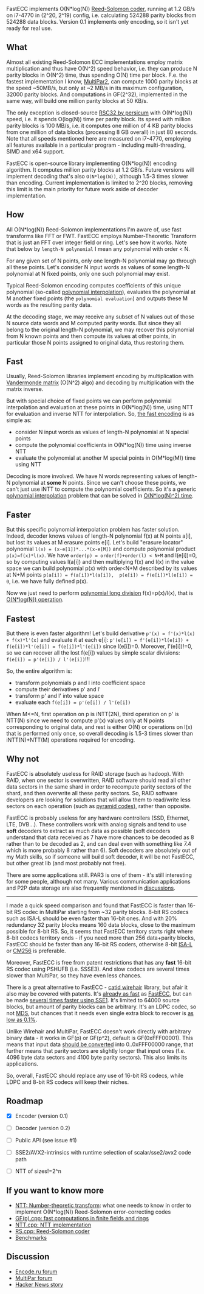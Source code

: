 FastECC implements O(N*log(N)) [Reed-Solomon coder], running at 1.2 GB/s on i7-4770 in (2^20, 2^19) config,
i.e. calculating 524288 parity blocks from 524288 data blocks.
Version 0.1 implements only encoding, so it isn't yet ready for real use.


<a name="what"/>

## What

Almost all existing Reed-Solomon ECC implementations employ matrix multiplication and thus have O(N^2) speed behavior,
i.e. they can produce N parity blocks in O(N^2) time, thus spending O(N) time per block.
F.e. the fastest implementation I know, [MultiPar2], can compute 1000 parity blocks at the speed ~50MB/s,
but only at ~2 MB/s in its maximum configuration, 32000 parity blocks.
And computations in GF(2^32), implemented in the same way, will build one million parity blocks at 50 KB/s.

The only exception is closed-source [RSC32 by persicum] with O(N*log(N)) speed, i.e. it spends O(log(N)) time per parity block.
Its speed with million parity blocks is 100 MB/s, i.e. it computes one million of 4 KB parity blocks
from one million of data blocks (processing 8 GB overall) in just 80 seconds.
Note that all speeds mentioned here are measured on i7-4770, employing all features available in a particular program -
including multi-threading, SIMD and x64 support.

FastECC is open-source library implementing O(N*log(N)) encoding algorithm.
It computes million parity blocks at 1.2 GB/s.
Future versions will implement decoding that's also `O(N*log(N))`, although 1.5-3 times slower than encoding.
Current implementation is limited to 2^20 blocks, removing this limit is the main priority for future work
aside of decoder implementation.


<a name="how"/>

## How

All O(N*log(N)) Reed-Solomon implementations I'm aware of, use fast transforms like FFT or FWT.
FastECC employs Number-Theoretic Transform that is just an FFT over integer field or ring.
Let's see how it works. Note that below by `length-N polynomial` I mean any polynomial with order < N.

For any given set of N points, only one length-N polynomial may go through all these points.
Let's consider N input words as values of some length-N polynomial at N fixed points,
only one such polynomial may exist.

Typical Reed-Solomon encoding computes coefficients of this unique polynomial (so-called [polynomial interpolation]),
evaluates the polynomial at M another fixed points (the `polynomial evaluation`)
and outputs these M words as the resulting parity data.

At the decoding stage, we may receive any subset of N values out of those N source data words and M computed parity words.
But since they all belong to the original length-N polynomial, we may recover this polynomial from N known points
and then compute its values at other points, in particular those N points assigned to original data, thus restoring them.


<a name="fast"/>

## Fast

Usually, Reed-Solomon libraries implement encoding by multiplication with [Vandermonde matrix] (O(N^2) algo)
and decoding by multiplication with the matrix inverse.

But with special choice of fixed points we can perform polynomial interpolation and evaluation at these points
in O(N*log(N)) time, using NTT for evaluation and inverse NTT for interpolation. So, [the fast encoding] is as simple as:
- consider N input words as values of length-N polynomial at N special points
- compute the polynomial coefficients in O(N*log(N)) time using inverse NTT
- evaluate the polynomial at another M special points in O(M*log(M)) time using NTT

Decoding is more involved. We have N words representing values of length-N polynomial at **some** N points.
Since we can't choose these points, we can't just use iNTT to compute the polynomial coefficients.
So it's a generic [polynomial interpolation] problem that can be solved in [O(N*log(N)^2) time][fast polynomial interpolation].


<a name="faster"/>

## Faster

But this specific polynomial interpolation problem has faster solution.
Indeed, decoder knows values of length-N polynomial f(x) at N points a[i], but lost its values at M erasure points e[i].
Let's build "erasure locator" polynomial `l(x) = (x-e[1])*...*(x-e[M])` and compute polynomial product `p(x)=f(x)*l(x)`.
We have `order(p) = order(f)+order(l) < N+M` and l(e[i])=0, so by computing values l(a[i]) and then multiplying f(x) and l(x) in the value space
we can build polynomial p(x) with order<N+M described by its values at N+M points `p(a[i]) = f(a[i])*l(a[i]),  p(e[i]) = f(e[i])*l(e[i]) = 0`,
i.e. we have fully defined p(x).

Now we just need to perform [polynomial long division] f(x)=p(x)/l(x), that is [O(N*log(N)) operation][fast polynomial division].


<a name="fastest"/>

## Fastest

But there is even faster algorithm! Let's build derivative `p'(x) = f'(x)*l(x) + f(x)*l'(x)`
and evaluate it at each e[i]: `p'(e[i]) = f'(e[i])*l(e[i]) + f(e[i])*l'(e[i]) = f(e[i])*l'(e[i])` since l(e[i])=0.
Moreover, l'(e[i])!=0, so we can recover all the lost f(e[i]) values by simple scalar divisions: `f(e[i]) = p'(e[i]) / l'(e[i])`!!!

So, the entire algorithm is:
- transform polynomials p and l into coefficient space
- compute their derivatives p' and l'
- transform p' and l' into value space
- evaluate each `f(e[i]) = p'(e[i]) / l'(e[i])`

When M<=N, first operation on p is iNTT(2N),
third operation on p' is NTT(N) since we need to compute p'(x) values only at N points corresponding to original data,
and rest is either O(N) or operations on l(x) that is performed only once,
so overall decoding is 1.5-3 times slower than iNTT(N)+NTT(M) operations required for encoding.


<a name="why-not"/>

## Why not

FastECC is absolutely useless for RAID storage (such as hadoop). With RAID, when one sector is overwritten,
RAID software should read all other data sectors in the same shard in order to recompute parity sectors of the shard,
and then overwrite all these parity sectors. So, RAID software developers are looking for solutions that will allow them
to read/write less sectors on each operation (such as [pyramid codes](https://www.microsoft.com/en-us/research/wp-content/uploads/2016/11/Pyramid-Codes.pdf)),
rather than opposite.

FastECC is probably useless for any hardware controllers (SSD, Ethernet, LTE, DVB...).
These controllers work with analog signals and tend to use **soft** decoders to extract as much data as possible
(soft decoders understand that data received as 7 have more chances to be decoded as 8 rather than to be decoded as 2,
and can deal even with something like 7.4 which is more probably 8 rather than 6). Soft decoders are absolutely out of my Math skills,
so if someone will build soft decoder, it will be not FastECC, but other great lib (and most probably not free).

There are some applications still. PAR3 is one of them - it's still interesting for some people, although not many.
Various communication applications and P2P data storage are also frequently mentioned in [discussions](#discussion).

---

I made a quick speed comparison and found that FastECC is faster than 16-bit RS codec in MultiPar starting from ~32 parity blocks.
8-bit RS codecs such as ISA-L should be even faster than 16-bit ones. And with 20% redundancy 32 parity blocks means 160 data blocks,
close to the maximum possible for 8-bit RS. So, it seems that FastECC territory starts right where 8-bit codecs territory ends -
if you need more than 256 data+parity blocks, FastECC should be faster than any 16-bit RS coders, otherwise 8-bit [ISA-L] or [CM256] is preferable.

Moreover, FastECC is free from patent restrictions that has any **fast** 16-bit RS codec using PSHUFB (i.e. SSSE3).
And slow codecs are several times slower than MultiPar, so they have even less chances.

There is a great alternative to FastECC - [catid wirehair](https://github.com/catid/wirehair) library, but afair it also may be covered with patents.
It's [already as fast](https://github.com/catid/wirehair#benchmarks) as [FastECC](Benchmarks.md#reed-solomon-encoding),
but can be made [several times faster using SSE1](https://github.com/catid/wirehair/issues/2).
It's limited to 64000 source blocks, but amount of parity blocks can be arbitrary.
It's an LDPC codec, so not [MDS](https://en.wikipedia.org/wiki/Singleton_bound#MDS_codes),
but chances that it needs even single extra block to recover is [as low as 0.1%](https://github.com/catid/wirehair#discussion-overhead-reductions-with-gf216).

Unlike Wirehair and MultiPar, FastECC doesn't work directly with arbitrary binary data - it works in GF(p) or GF(p^2), default is GF(0xFFF00001).
This means that input data [should be converted](GF.md#efficient-data-packing) into 0..0xFFF00000 range,
that further means that parity sectors are slightly longer that input ones (f.e. 4096 byte data sectors and 4100 byte parity sectors).
This also limits its applications.

So, overall, FastECC should replace any use of 16-bit RS codecs, while LDPC and 8-bit RS codecs will keep their niches.


<a name="roadmap"/>

## Roadmap

- [x] Encoder (version 0.1)
- [ ] Decoder (version 0.2)
- [ ] Public API (see issue #1)
- [ ] SSE2/AVX2-intrinsics with runtime selection of scalar/sse2/avx2 code path
- [ ] NTT of sizes!=2^n


<a name="more"/>

## If you want to know more

- [NTT: Number-theoretic transform](Overview.md): what one needs to know in order to implement O(N*log(N)) Reed-Solomon error-correcting codes
- [GF(p).cpp: fast computations in finite fields and rings](GF.md)
- [NTT.cpp: NTT implementation](NTT.md)
- [RS.cpp: Reed-Solomon coder](RS.md)
- [Benchmarks](Benchmarks.md)


<a name="discussion"/>

## Discussion

- [Encode.ru forum](https://encode.ru/threads/2750-FastECC-fastest-Reed-Solomon-codec-ever?p=52622)
- [MultiPar forum](https://www.livebusinesschat.com/smf/index.php?topic=6154.0)
- [Hacker News story](https://news.ycombinator.com/item?id=14290617)


[Reed-Solomon coder]: https://en.wikipedia.org/wiki/Reed%E2%80%93Solomon_error_correction
[MultiPar2]: https://www.livebusinesschat.com/smf/index.php?board=396.0
[RSC32 by persicum]: https://www.livebusinesschat.com/smf/index.php?board=399.0
[Vandermonde matrix]: https://en.wikipedia.org/wiki/Vandermonde_matrix
[the fast encoding]: https://github.com/Bulat-Ziganshin/FastECC/blob/bed3a3f4c228ee7ab61cee1b7c28b6d4d76df02d/RS.cpp#L37
[polynomial long division]: https://en.wikipedia.org/wiki/Polynomial_long_division
[fast polynomial division]: https://www.google.com/search?q=fast+polynomial+division "fast polynomial division"
[polynomial interpolation]: https://en.wikipedia.org/wiki/Polynomial_interpolation
[fast polynomial interpolation]: https://www.google.com/search?q=fast+polynomial+interpolation "fast polynomial interpolation"
[ISA-L]: https://github.com/01org/isa-l
[CM256]: https://github.com/catid/cm256
